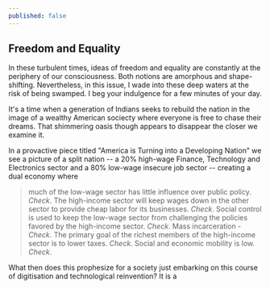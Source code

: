 ```yaml
---
published: false
---
```

## Freedom and Equality

In these turbulent times, ideas of freedom and equality are constantly at the periphery of our consciousness. Both notions are amorphous and shape-shifting. Nevertheless, in this issue, I wade into these deep waters at the risk of being swamped. I beg your indulgence for a few minutes of your day.

It's a time when a generation of Indians seeks to rebuild the nation in the image of a wealthy American sociecty where everyone is free to chase their dreams. That shimmering oasis though appears to disappear the closer we examine it. 

In a provactive piece titled "America is Turning into a Developing Nation" we see a picture of a split nation -- a 20% high-wage Finance, Technology and Electronics sector and a 80% low-wage insecure job sector -- creating a dual economy where
> much of the low-wage sector has little influence over public policy. _Check_. 
> The high-income sector will keep wages down in the other sector to provide cheap labor for its businesses. _Check_.
> Social control is used to keep the low-wage sector from challenging the policies favored by the high-income sector. _Check_.
> Mass incarceration - _Check_. 
> The primary goal of the richest members of the high-income sector is to lower taxes. _Check_. 
> Social and economic mobility is low. _Check_. 

What then does this prophesize for a society just embarking on this course of digitisation and technological reinvention? It is a  
